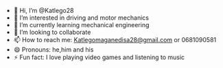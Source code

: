 - 👋 Hi, I’m @Katlego28
- 👀 I’m interested in driving and motor mechanics
- 🌱 I’m currently learning mechanical engineering 
- 💞️ I’m looking to collaborate
- 📫 How to reach me: Katlegomaganedisa28@gmail.com or 0681090581
- 😄 Pronouns: he,him and his
- ⚡ Fun fact: I love playing video games and listening to music 

<!---
Katlego28/Katlego28 is a ✨ special ✨ repository because its `README.md` (this file) appears on your GitHub profile.
You can click the Preview link to take a look at your changes.
--->
